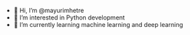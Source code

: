 - 👋 Hi, I’m @mayurimhetre
- 👀 I’m interested in Python development
- 🌱 I’m currently learning machine learning and deep learning


<!---
mayurimhetre/mayurimhetre is a ✨ special ✨ repository because its `README.md` (this file) appears on your GitHub profile.
You can click the Preview link to take a look at your changes.
--->
